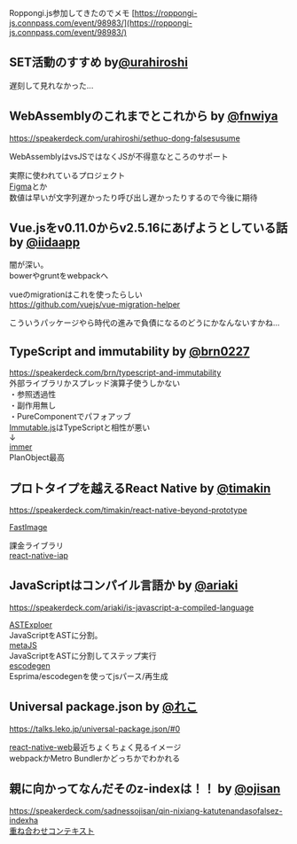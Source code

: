 Roppongi.js参加してきたのでメモ
[https://roppongi-js.connpass.com/event/98983/](https://roppongi-js.connpass.com/event/98983/)

## SET活動のすすめ by[@urahiroshi](https://twitter.com/urahiroshi)
<script async class="speakerdeck-embed" data-id="dc6eee68302845f9bdc35cd814cbaadd" data-ratio="1.77777777777778" src="//speakerdeck.com/assets/embed.js"></script>

遅刻して見れなかった...


## WebAssemblyのこれまでとこれから by [@fnwiya](https://twitter.com/fnwiya)

<script async class="speakerdeck-embed" data-id="80c6d723cc6f4cee9006701ca71f7bf6" data-ratio="1.33333333333333" src="//speakerdeck.com/assets/embed.js"></script>
https://speakerdeck.com/urahiroshi/sethuo-dong-falsesusume

WebAssemblyはvsJSではなくJSが不得意なところのサポート

実際に使われているプロジェクト  
[Figma](https://www.figma.com/)とか  
数値は早いが文字列遅かったり呼び出し遅かったりするので今後に期待

## Vue.jsをv0.11.0からv2.5.16にあげようとしている話 by [@iidaapp](https://twitter.com/iidaapp)
闇が深い。  
bowerやgruntをwebpackへ  

vueのmigrationはこれを使ったらしい  
https://github.com/vuejs/vue-migration-helper

こういうパッケージやら時代の進みで負債になるのどうにかなんないすかね…


## TypeScript and immutability by [@brn0227](https://twitter.com/brn227)
<script async class="speakerdeck-embed" data-id="e879bc4998574dc0b8cdd9d6d3fe0dcb" data-ratio="1.41436464088398" src="//speakerdeck.com/assets/embed.js"></script>
https://speakerdeck.com/brn/typescript-and-immutability  
外部ライブラリかスプレッド演算子使うしかない  
・参照透過性  
・副作用無し  
・PureComponentでパフォアッブ  
[Immutable.js](https://github.com/facebook/immutable-js)はTypeScriptと相性が悪い  
↓  
[immer](https://github.com/mweststrate/immer)  
PlanObject最高

## プロトタイプを越えるReact Native by [@timakin](https://twitter.com/__timakin__)
<script async class="speakerdeck-embed" data-id="b052bb7cc6f148b99cd0c9db88ae0722" data-ratio="1.77777777777778" src="//speakerdeck.com/assets/embed.js"></script>
https://speakerdeck.com/timakin/react-native-beyond-prototype


[FastImage](https://github.com/DylanVann/react-native-fast-image)

課金ライブラリ  
[react-native-iap](https://github.com/dooboolab/react-native-iap)



## JavaScriptはコンパイル言語か by [@ariaki](https://twitter.com/ariaki4dev)
<script async class="speakerdeck-embed" data-id="22f1c345f89449b7aeb81d98b668bee3" data-ratio="1.77777777777778" src="//speakerdeck.com/assets/embed.js"></script>
https://speakerdeck.com/ariaki/is-javascript-a-compiled-language

[ASTExploer](https://astexplorer.net/)  
JavaScriptをASTに分割。  
[metaJS](http://int3.github.io/metajs/)  
JavaScriptをASTに分割してステップ実行  
[escodegen](https://estools.github.io/escodegen/demo/index.html)  
Esprima/escodegenを使ってjsパース/再生成  


## Universal package.json by [@れこ](https://twitter.com/L_e_k_o)
https://talks.leko.jp/universal-package.json/#0

[react-native-web](https://github.com/necolas/react-native-web)最近ちょくちょく見るイメージ  
webpackかMetro Bundlerかどっちかでわかれる  

## 親に向かってなんだそのz-indexは！！ by [@ojisan](https://twitter.com/bug_ojisan)
<script async class="speakerdeck-embed" data-id="e5c905298752499b83cb006b28bd0c11" data-ratio="1.77777777777778" src="//speakerdeck.com/assets/embed.js"></script>
https://speakerdeck.com/sadnessojisan/qin-nixiang-katutenandasofalsez-indexha   
[重ね合わせコンテキスト](https://developer.mozilla.org/ja/docs/Web/Guide/CSS/Understanding_z_index/The_stacking_context)